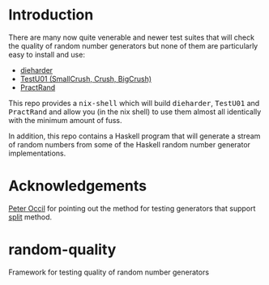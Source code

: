 # Introduction

There are many now quite venerable and newer test suites that will
check the quality of random number generators but none of them are
particularly easy to install and use:

  * [dieharder](http://webhome.phy.duke.edu/~rgb/General/dieharder.php "venerable")
  * [TestU01 (SmallCrush, Crush, BigCrush)](http://simul.iro.umontreal.ca/testu01/tu01.html "venerable")
  * [PractRand](http://pracrand.sourceforge.net/ "active")

This repo provides a <kbd>nix-shell</kbd> which will build
<kbd>dieharder</kbd>, <kbd>TestU01</kbd> and <kbd>PractRand</kbd> and
allow you (in the nix shell) to use them almost all identically with
the minimum amount of fuss.

In addition, this repo contains a Haskell program that will generate a
stream of random numbers from some of the Haskell random number
generator implementations.

# Acknowledgements

[Peter Occil](https://github.com/peteroupc) for pointing out the
method for testing generators that support
[split](https://hackage.haskell.org/package/random-1.1/docs/System-Random.html#v:split)
method.

# random-quality
Framework for testing quality of random number generators

